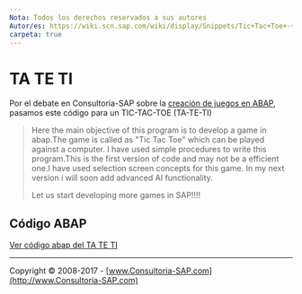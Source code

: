 ```yaml
---
Nota: Todos los derechos reservados a sus autores
Autor/es: https://wiki.scn.sap.com/wiki/display/Snippets/Tic+Tac+Toe+-+1.2+Game+in+ABAP
carpeta: true
---
```


# TA TE TI

Por el debate en Consultoria-SAP sobre la [creación de juegos en ABAP](https://foros.consultoria-sap.com/t/creacion-de-juegos-en-abap/30279), pasamos este código para un TIC-TAC-TOE (TA-TE-TI)

>Here the main objective of this program is to develop a game in abap.The game is called as "Tic Tac Toe" which can be played against a computer. I have used simple procedures to write this program.This is the first version of code and may not be a efficient one.I have used selection screen concepts for this game. In my next version i will soon add advanced AI functionality. 
>
>Let us start developing more games in SAP!!!!

## Código ABAP

[Ver código abap del TA TE TI](https://github.com/consultoria-sap/ABAP/blob/master/codigos/tic-tac-toe/v0.abap)

***

Copyright © 2008-2017 - [www.Consultoria-SAP.com](http://www.Consultoria-SAP.com)
